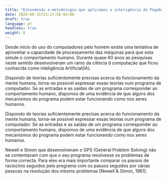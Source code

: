 ```yaml
---
title: "Entendendo a metodologia que aplicamos a inteligência do Pegabot"
date: 2020-08-15T23:17:58-03:00
draft: true
language: pt
headless: true
weight: 0
---
```

Desde início do uso do computadores pelo homem existe uma tentativa de aproveitar a capacidade de processamento das máquinas para que esta simule o comportamento humano. Durante quase 60 anos as pesquisas neste sentido desenvolveram um ramo da ciência d  computação que ficou conhecida como inteligência Artificial(IA).

Dispondo de teorias suficientemente precisas acerca do  funcionamento da mente humana, torna-se possível expressar essas teorias num programa de computador. Se as entradas e as saídas de um programa corresponder ao comportamento humano, dispomos de uma evidência de que alguns dos mecanismos do programa podem estar funcionando como nos seres humanos.

Dispondo de teorias suficientemente precisas acerca do  funcionamento da mente humana, torna-se possível expressar essas teorias num programa de computador. Se as entradas e as saídas de um programa corresponder ao comportamento humano, dispomos de uma evidência de que alguns dos mecanismos do programa podem estar funcionando como nos seres humanos.

Newell e Simon que desenvolveram o GPS (General Problem Solving) não se contentavam com que o seu programa resolvesse os problemas de forma correcta. Para eles era mais importante comparar os passos de raciocínio seguidos pelo programa com os passos seguidos por várias pessoas na resolução dos mesmo problemas [Newell & Simon, 1961].
